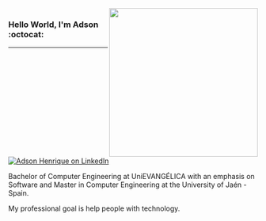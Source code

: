 <img align="right" width="300" src="https://user-images.githubusercontent.com/26275918/118713488-4753b880-b822-11eb-9cb7-e1c6dc14c796.png">

### Hello World, I'm Adson :octocat:
---
[![Adson Henrique on LinkedIn][badge-linked-in]](https://www.linkedin.com/in/adsonhenrique/)

Bachelor of Computer Engineering at UniEVANGÉLICA with an emphasis on Software and Master in Computer Engineering at the University of Jaén - Spain. 

My professional goal is help people with technology.



<!--### My stats 
--- -->
[badge-linked-in]: https://img.shields.io/badge/LinkedIn-adsonhenrique-blue?style=plastic&logo=Linkedin&logoColor=white

<!--
<a href="https://github.com/AdSoNaTuRaL">
  <img align="center" src="https://github-readme-stats.vercel.app/api/top-langs/?username=adsonatural&layout=compact&hide=css, html&theme=dark&langs_count=6" />
</a>
-->
